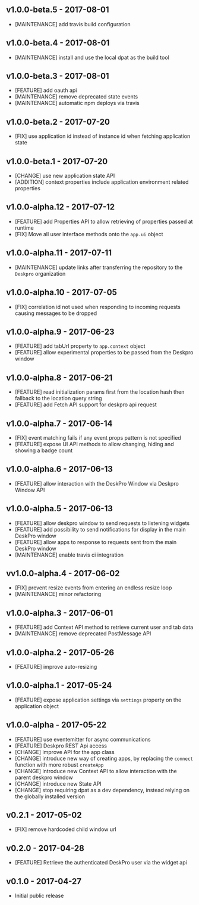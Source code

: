 ## v1.0.0-beta.5 - 2017-08-01
* [MAINTENANCE] add travis build configuration

## v1.0.0-beta.4 - 2017-08-01
* [MAINTENANCE] install and use the local dpat as the build tool

## v1.0.0-beta.3 - 2017-08-01
* [FEATURE] add oauth api
* [MAINTENANCE] remove deprecated state events
* [MAINTENANCE] automatic npm deploys via travis

## v1.0.0-beta.2 - 2017-07-20
* [FIX] use application id instead of instance id when fetching application state

## v1.0.0-beta.1 - 2017-07-20

* [CHANGE] use new application state API
* [ADDITION] context properties include application environment related properties 

## v1.0.0-alpha.12 - 2017-07-12
 
* [FEATURE] add Properties API to allow retrieving of properties passed at runtime
* [FIX] Move all user interface methods onto the `app.ui` object 

## v1.0.0-alpha.11 - 2017-07-11
* [MAINTENANCE] update links after transferring the repository to the `Deskpro` organization

## v1.0.0-alpha.10 - 2017-07-05

* [FIX] correlation id not used when responding to incoming requests causing messages to be dropped

## v1.0.0-alpha.9 - 2017-06-23

* [FEATURE] add tabUrl property to `app.context` object
* [FEATURE] allow experimental properties to be passed from the Deskpro window

## v1.0.0-alpha.8 - 2017-06-21

* [FEATURE] read initialization params first from the location hash then fallback to the location query string
* [FEATURE] add Fetch API support for deskpro api request

## v1.0.0-alpha.7 - 2017-06-14

* [FIX] event matching fails if any event props pattern is not specified
* [FEATURE] expose UI API methods to allow changing, hiding and showing a badge count 

## v1.0.0-alpha.6 - 2017-06-13

* [FEATURE] allow interaction with the DeskPro Window via Deskpro Window API

## v1.0.0-alpha.5 - 2017-06-13

* [FEATURE] allow deskpro window to send requests to listening widgets
* [FEATURE] add possibility to send notifications for display in the main DeskPro window
* [FEATURE] allow apps to response to requests sent from the main DeskPro window
* [MAINTENANCE] enable travis ci integration

## vv1.0.0-alpha.4 - 2017-06-02

* [FIX] prevent resize events from entering an endless resize loop
* [MAINTENANCE] minor refactoring

## v1.0.0-alpha.3 - 2017-06-01

* [FEATURE] add Context API method to retrieve current user and tab data
* [MAINTENANCE] remove deprecated PostMessage API


## v1.0.0-alpha.2 - 2017-05-26

* [FEATURE] improve auto-resizing

## v1.0.0-alpha.1 - 2017-05-24

* [FEATURE] expose application settings via `settings` property on the application object 

## v1.0.0-alpha - 2017-05-22

* [FEATURE] use eventemitter for async communications 
* [FEATURE] Deskpro REST Api access  
* [CHANGE] improve API for the app class 
* [CHANGE] introduce new way of creating apps, by replacing the `connect` function with more robust `createApp` 
* [CHANGE] introduce new Context API to allow interaction with the parent deskpro window 
* [CHANGE] introduce new State API 
* [CHANGE] stop requiring dpat as a dev dependency, instead relying on the globally installed version

## v0.2.1 - 2017-05-02

* [FIX] remove hardcoded child window url

## v0.2.0 - 2017-04-28 

* [FEATURE] Retrieve the authenticated DeskPro user via the widget api 

## v0.1.0 - 2017-04-27

* Initial public release
